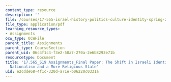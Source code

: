 ```yaml
---
content_type: resource
description: ''
file: /courses/17-565-israel-history-politics-culture-identity-spring-2019/e2cdde684f1c320da71eb06220c0331a_MIT17_565S19_FinalPaper1.pdf
file_type: application/pdf
learning_resource_types:
- Assignments
ocw_type: OCWFile
parent_title: Assignments
parent_type: CourseSection
parent_uid: 06c4f1c4-f3e2-50a7-270a-2e6b8293e71b
resourcetype: Document
title: '17.565_S19 Assignments_Final Paper: The Shift in Israeli Identity Towards
  Nationalism and a More Religious State'
uid: e2cdde68-4f1c-320d-a71e-b06220c0331a
---
```

